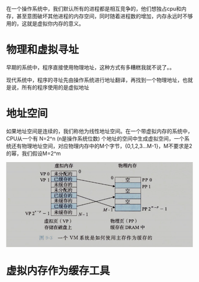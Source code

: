 在一个操作系统中，我们默认所有的进程都是相互竞争的，他们想独占cpu和内存，甚至意图破坏其他进程的内存空间，同时随着进程数的增加，内存永远时不够用的，这就是虚拟你内存的意义。

# 物理和虚拟寻址
早期的系统中，程序直接使用物理地址，这种方式有多糟糕我就不说了。。

现代系统中，程序的寻址先由操作系统进行地址翻译，再找到一个物理地址，也就是说，所有的程序使用的是虚拟地址

# 地址空间
如果地址空间是连续的，我们称他为线性地址空间。在一个带虚拟内存的系统中，CPU从一个有 N=2^n (n是操作系统位数) 个地址的空间中生成虚拟空间，一个系统还有物理地址空间，对应物理内存中的M个字节，{0,1,2,3...M-1}，M不要求是2的幂，我们假设M=2^m

![](img/19.png)

# 虚拟内存作为缓存工具
